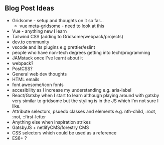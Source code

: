 ## Blog Post Ideas

- Gridsome - setup and thoughts on it so far...
  - vue meta-gridsome - need to look at this
- Vue - anything new I learn
- Tailwind CSS (adding to Gridsome/webpack/projects)
- dev.to community
- vscode and its plugins e.g prettier/eslint
- people who have non-tech degrees getting into tech/programming
- JAMstack once I've learnt about it
- webpack?
- PostCSS?
- General web dev thoughts
- HTML emails
- font awesome/icon fonts
- accesibility as I increase my understanding e.g. aria-label
- React/Gatsby when I start to learn although playing around with gatsby very similar to gridsome but the styling is in the JS which I'm not sure I like.
- Attribute selectors, psuedo classes and elements e.g. nth-child, :root, :not, ::first-letter
- Anything else when inspiration strikes
- GatsbyJS + netlifyCMS/forestry CMS
- CSS selectors which could be used as a reference
- ES6+ ?
